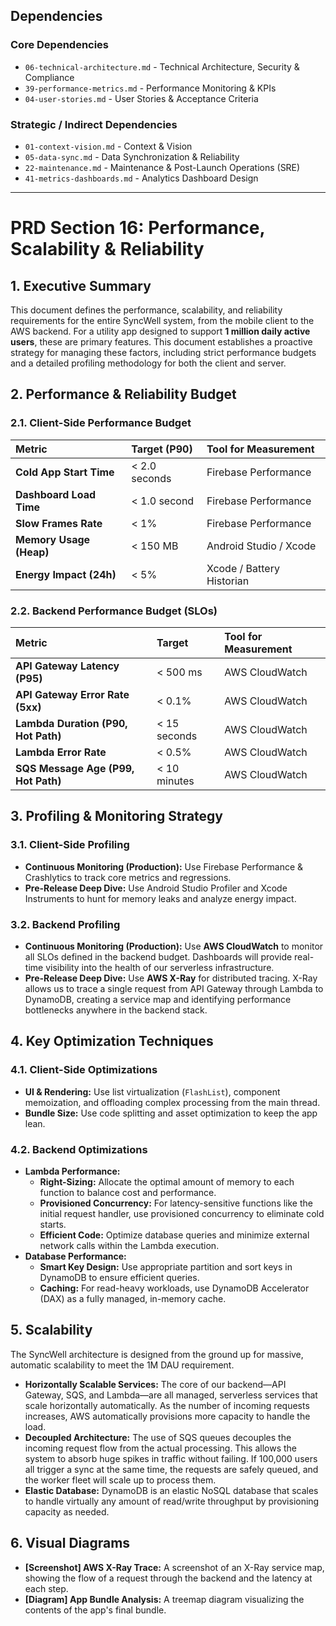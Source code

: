 ## Dependencies

### Core Dependencies
- `06-technical-architecture.md` - Technical Architecture, Security & Compliance
- `39-performance-metrics.md` - Performance Monitoring & KPIs
- `04-user-stories.md` - User Stories & Acceptance Criteria

### Strategic / Indirect Dependencies
- `01-context-vision.md` - Context & Vision
- `05-data-sync.md` - Data Synchronization & Reliability
- `22-maintenance.md` - Maintenance & Post-Launch Operations (SRE)
- `41-metrics-dashboards.md` - Analytics Dashboard Design

---

# PRD Section 16: Performance, Scalability & Reliability

## 1. Executive Summary

This document defines the performance, scalability, and reliability requirements for the entire SyncWell system, from the mobile client to the AWS backend. For a utility app designed to support **1 million daily active users**, these are primary features. This document establishes a proactive strategy for managing these factors, including strict performance budgets and a detailed profiling methodology for both the client and server.

## 2. Performance & Reliability Budget

### 2.1. Client-Side Performance Budget

| Metric | Target (P90) | Tool for Measurement |
| :--- | :--- | :--- |
| **Cold App Start Time** | < 2.0 seconds | Firebase Performance |
| **Dashboard Load Time** | < 1.0 second | Firebase Performance |
| **Slow Frames Rate** | < 1% | Firebase Performance |
| **Memory Usage (Heap)** | < 150 MB | Android Studio / Xcode |
| **Energy Impact (24h)** | < 5% | Xcode / Battery Historian|

### 2.2. Backend Performance Budget (SLOs)

| Metric | Target | Tool for Measurement |
| :--- | :--- | :--- |
| **API Gateway Latency (P95)** | < 500 ms | AWS CloudWatch |
| **API Gateway Error Rate (5xx)**| < 0.1% | AWS CloudWatch |
| **Lambda Duration (P90, Hot Path)**| < 15 seconds | AWS CloudWatch |
| **Lambda Error Rate** | < 0.5% | AWS CloudWatch |
| **SQS Message Age (P99, Hot Path)**| < 10 minutes | AWS CloudWatch |

## 3. Profiling & Monitoring Strategy

### 3.1. Client-Side Profiling
*   **Continuous Monitoring (Production):** Use Firebase Performance & Crashlytics to track core metrics and regressions.
*   **Pre-Release Deep Dive:** Use Android Studio Profiler and Xcode Instruments to hunt for memory leaks and analyze energy impact.

### 3.2. Backend Profiling
*   **Continuous Monitoring (Production):** Use **AWS CloudWatch** to monitor all SLOs defined in the backend budget. Dashboards will provide real-time visibility into the health of our serverless infrastructure.
*   **Pre-Release Deep Dive:** Use **AWS X-Ray** for distributed tracing. X-Ray allows us to trace a single request from API Gateway through Lambda to DynamoDB, creating a service map and identifying performance bottlenecks anywhere in the backend stack.

## 4. Key Optimization Techniques

### 4.1. Client-Side Optimizations
*   **UI & Rendering:** Use list virtualization (`FlashList`), component memoization, and offloading complex processing from the main thread.
*   **Bundle Size:** Use code splitting and asset optimization to keep the app lean.

### 4.2. Backend Optimizations
*   **Lambda Performance:**
    *   **Right-Sizing:** Allocate the optimal amount of memory to each function to balance cost and performance.
    *   **Provisioned Concurrency:** For latency-sensitive functions like the initial request handler, use provisioned concurrency to eliminate cold starts.
    *   **Efficient Code:** Optimize database queries and minimize external network calls within the Lambda execution.
*   **Database Performance:**
    *   **Smart Key Design:** Use appropriate partition and sort keys in DynamoDB to ensure efficient queries.
    *   **Caching:** For read-heavy workloads, use DynamoDB Accelerator (DAX) as a fully managed, in-memory cache.

## 5. Scalability

The SyncWell architecture is designed from the ground up for massive, automatic scalability to meet the 1M DAU requirement.

*   **Horizontally Scalable Services:** The core of our backend—API Gateway, SQS, and Lambda—are all managed, serverless services that scale horizontally automatically. As the number of incoming requests increases, AWS automatically provisions more capacity to handle the load.
*   **Decoupled Architecture:** The use of SQS queues decouples the incoming request flow from the actual processing. This allows the system to absorb huge spikes in traffic without failing. If 100,000 users all trigger a sync at the same time, the requests are safely queued, and the worker fleet will scale up to process them.
*   **Elastic Database:** DynamoDB is an elastic NoSQL database that scales to handle virtually any amount of read/write throughput by provisioning capacity as needed.

## 6. Visual Diagrams
*   **[Screenshot] AWS X-Ray Trace:** A screenshot of an X-Ray service map, showing the flow of a request through the backend and the latency at each step.
*   **[Diagram] App Bundle Analysis:** A treemap diagram visualizing the contents of the app's final bundle.
